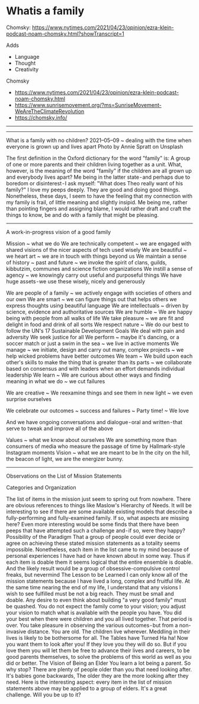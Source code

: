 # Whatis a family

Chomsky: https://www.nytimes.com/2021/04/23/opinion/ezra-klein-podcast-noam-chomsky.html?showTranscript=1

Adds

* Language
* Thought
* Creativity

Chomsky
* https://www.nytimes.com/2021/04/23/opinion/ezra-klein-podcast-noam-chomsky.html
* https://www.sunrisemovement.org/?ms=SunriseMovement-WeAreTheClimateRevolution
* https://chomsky.info/

***

---

What is a family with no children?
2021–05–09 ~ dealing with the time when everyone is grown up and lives apart
Photo by Annie Spratt on Unsplash

The first definition in the Oxford dictionary for the word "family" is:
A group of one or more parents and their children living together as a unit.
What, however, is the meaning of the word "family" if the children are all grown up and everybody lives apart?
Me being in the latter state - and perhaps due to boredom or disinterest - I ask myself: "What does Theo really want of his family?"
I love my peeps deeply. They are good and doing good things. Nonetheless, these days, I seem to have the feeling that my connection with my family is frail, of little meaning and slightly insipid.
Me being me, rather than pointing fingers and assigning blame, I would rather draft and craft the things to know, be and do with a family that might be pleasing.

---

A work-in-progress vision of a good family

Mission ~ what we do
We are technically competent ~ we are engaged with shared visions of the nicer aspects of tech used wisely
We are beautiful ~ we heart art ~ we are in touch with things beyond us
We maintain a sense of history ~ past and future ~ we invoke the spirit of clans, guilds, kibbutzim, communes and science fiction organizations
We instill a sense of agency ~ we knowingly carry out useful and purposeful things
We have huge assets - we use these wisely, nicely and generously

We are people of a family ~ we actively engage with societies of others and our own
We are smart ~ we can figure things out that helps others
	 we express thoughts using beautiful language
We are intellectuals ~ driven by science, evidence and authoritative sources
We are humble ~ We are happy being with people from all walks of life
We take pleasure ~ we are fit and delight in food and drink of all sorts
We respect nature ~ We do our best to follow the UN's 17 Sustainable Development Goals
We deal with pain and adversity
We seek justice for all
We perform ~ maybe it's dancing, or a soccer match or just a swim in the sea ~ we live in active moments
We manage ~ we initiate, design and carry out many, complex projects ~ we help wicked problems have better outcomes
We team ~ We build upon each other's skills to make the thing that is greater than its parts ~ we collaborate based on consensus and with leaders when an effort demands individual leadership
We learn ~ We are curious about other ways and finding meaning in what we do ~ we cut failures

We are creative ~ We reexamine things and see them in new light ~ we even surprise ourselves

We celebrate our outcomes ~ success and failures ~ Party time! ~
We love

And we have ongoing conversations and dialogue - oral and written - that serve to tweak and improve all of the above

Values ~ what we know about ourselves
We are something more than consumers of media who measure the passage of time by Hallmark-style Instagram moments
Vision ~ what we are meant to be
In the city on the hill, the beacon of light, we are the energizer bunny.

---

Observations on the List of Mission Statements

Categories and Organization

The list of items in the mission just seem to spring out from nowhere. There are obvious references to things like Maslow's Hierarchy of Needs.
It will be interesting to see if there are some available existing models that describe a fully-performing and fully-examined family. If so, what aspects are missing here? Even more interesting would be some finds that there have been peeps that have attempted such a challenge and - if so, were they happy?
Possibility of the Paradigm
That a group of people could ever decide or agree on achieving these stated mission statements as a totality seems impossible. Nonetheless, each item in the list came to my mind because of personal experiences I have had or have known about in some way.
Thus if each item is doable them it seems logical that the entire ensemble is doable. And the likely result would be a group of obsessive-compulsive control freaks, but nevermind
The Lesson to be Learned
I can only know all of the mission statements because I have lived a long, complex and fruitful life.
At the same time nearing the end of my life, I understand that any visions I wish to see fulfilled must be not a big reach. They must be small and doable.
Any desire to even think about building "a very good family" must be quashed. You do not expect the family come to your vision; you adjust your vision to match what is available with the people you have.
You did your best when there were children and you all lived together. That period is over. You take pleasure in observing the various outcomes - but from a non-invasive distance. You are old. The children live wherever. Meddling in their lives is likely to be bothersome for all.
The Tables have Turned
Ha ha! Now you want them to look after you! If they love you they will do so. But if you love them you will let them be free to advance their lives and careers, to be good parents themselves, to solve the problems of this world as well as you did or better.
The Vision of Being an Elder
You learn a lot being a parent. So why stop? There are plenty of people older than you that need looking after. It's babies gone backwards, The older they are the more looking after they need.
Here is the interesting aspect: every item in the list of mission statements above may be applied to a group of elders. It's a great challenge. Will you be up to it?